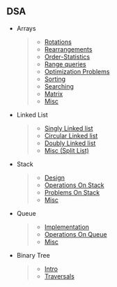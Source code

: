 ## DSA

- Arrays
  >- [Rotations](https://github.com/shivanshu1086/DSA/tree/master/Arrays/array-rotations)
  >- [Rearrangements](https://github.com/shivanshu1086/DSA/tree/master/Arrays/array-arrangement)
  >- [Order-Statistics](https://github.com/shivanshu1086/DSA/tree/master/Arrays/order-statistics)
  >- [Range queries](https://github.com/shivanshu1086/DSA/tree/master/Arrays/range-queries)
  >- [Optimization Problems](https://github.com/shivanshu1086/DSA/tree/master/Arrays/optimization-problem)
  >- [Sorting](https://github.com/shivanshu1086/DSA/tree/master/Arrays/sorting)
  >- [Searching](https://github.com/shivanshu1086/DSA/tree/master/Arrays/searching)
  >- [Matrix](https://github.com/shivanshu1086/DSA/tree/master/Arrays/matrix)
  >- [Misc](https://github.com/shivanshu1086/DSA/tree/master/Arrays/misc)

- Linked List
  >- [Singly Linked list](https://github.com/shivanshu1086/DSA/tree/master/Linked%20List/Singly%20Linked%20List)
  >- [Circular Linked list](https://github.com/shivanshu1086/DSA/tree/master/Linked%20List/Circular%20Linked%20List)
  >- [Doubly Linked list](https://github.com/shivanshu1086/DSA/tree/master/Linked%20List/Doubly%20Linked%20List)
  >- [Misc (Split List) ](https://github.com/shivanshu1086/DSA/tree/master/Linked%20List/Misc)

- Stack
  >- [Design](https://github.com/shivanshu1086/DSA/tree/master/Stack/Design)
  >- [Operations On Stack](https://github.com/shivanshu1086/DSA/tree/master/Stack/Operations%20On%20Stack)
  >- [Problems On Stack](https://github.com/shivanshu1086/DSA/tree/master/Stack/Problems%20On%20Stack)
  >- [Misc](https://github.com/shivanshu1086/DSA/tree/master/Stack/Misc)

- Queue
  >- [Implementation](https://github.com/shivanshu1086/DSA/tree/master/Queue/Implementaion)
  >- [Operations On Queue](https://github.com/shivanshu1086/DSA/tree/master/Queue/Operations%20On%20Queue)
  >- [Misc](https://github.com/shivanshu1086/DSA/tree/master/Queue/Misc)

- Binary Tree
  >- [Intro](https://github.com/shivanshu1086/DSA/tree/master/Binary%20Tree/Intro)
  >- [Traversals](https://github.com/shivanshu1086/DSA/tree/master/Binary%20Tree/Traversals)
